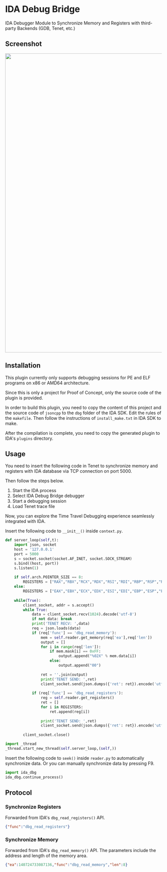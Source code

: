 # IDA Debug Bridge

IDA Debugger Module to Synchronize Memory and Registers with third-party Backends (GDB, Tenet, etc.)

## Screenshot

<img width="960" src="https://user-images.githubusercontent.com/21212051/139926345-f979a0d9-a7ac-4ed7-a8ac-1a152a215b21.png">

## Installation

This plugin currently only supports debugging sessions for PE and ELF programs on x86 or AMD64 architecture.

Since this is only a project for Proof of Concept, only the source code of the plugin is provided.

In order to build this plugin, you need to copy the content of this project and the source code of `jsoncpp` to the `dbg` folder of the IDA SDK. Edit the rules of the `makefile`. Then follow the instructions of `install_make.txt` in IDA SDK to make.

After the compilation is complete, you need to copy the generated plugin to IDA's `plugins` directory.

## Usage

You need to insert the following code in Tenet to synchronize memory and registers with IDA database via TCP connection on port 5000.

Then follow the steps below.

1. Start the IDA process
2. Select IDA Debug Bridge debugger
3. Start a debugging session
4. Load Tenet trace file

Now, you can explore the Time Travel Debugging experience seamlessly integrated with IDA.

Insert the following code to `__init__()` inside `context.py`.

```python
def server_loop(self,t):
    import json, socket
    host = '127.0.0.1'
    port = 5000
    s = socket.socket(socket.AF_INET, socket.SOCK_STREAM)
    s.bind((host, port))
    s.listen(1)
    
    if self.arch.POINTER_SIZE == 8:
        REGISTERS = ["RAX","RBX","RCX","RDX","RSI","RDI","RBP","RSP","RIP","R8","R9","R10","R11","R12","R13","R14","R15"]
    else:
        REGISTERS = ["EAX","EBX","ECX","EDX","ESI","EDI","EBP","ESP","EIP"]
        
    while(True):
        client_socket, addr = s.accept()
        while True:
            data = client_socket.recv(1024).decode('utf-8')
            if not data: break
            print('TENET RECV: ',data)
            req = json.loads(data)
            if (req['func'] == 'dbg_read_memory'):
                mem = self.reader.get_memory(req['ea'],req['len'])
                output = []
                for i in range(req['len']):
                    if mem.mask[i] == 0xFF:
                        output.append("%02X" % mem.data[i])
                    else:
                        output.append("00")
                        
                ret = ''.join(output)
                print('TENET SEND: ',ret)
                client_socket.send(json.dumps({'ret': ret}).encode('utf-8'))
            
            if (req['func'] == 'dbg_read_registers'):
                reg = self.reader.get_registers()
                ret = []
                for i in REGISTERS:
                    ret.append(reg[i])
                    
                print('TENET SEND: ',ret)
                client_socket.send(json.dumps({'ret': ret}).encode('utf-8'))
                
        client_socket.close()

import _thread
_thread.start_new_thread(self.server_loop,(self,))
```

Insert the following code to `seek()` inside `reader.py` to automatically synchronize data. Or you can manually synchronize data by pressing F9.

```python
import ida_dbg
ida_dbg.continue_process()
```

## Protocol

### Synchronize Registers

Forwarded from IDA's `dbg_read_registers()` API.

```json
{"func":"dbg_read_registers"}
```

### Synchronize Memory

Forwarded from IDA's `dbg_read_memory()` API. The parameters include the address and length of the memory area.

```json
{"ea":140724733087136,"func":"dbg_read_memory","len":8}
```
